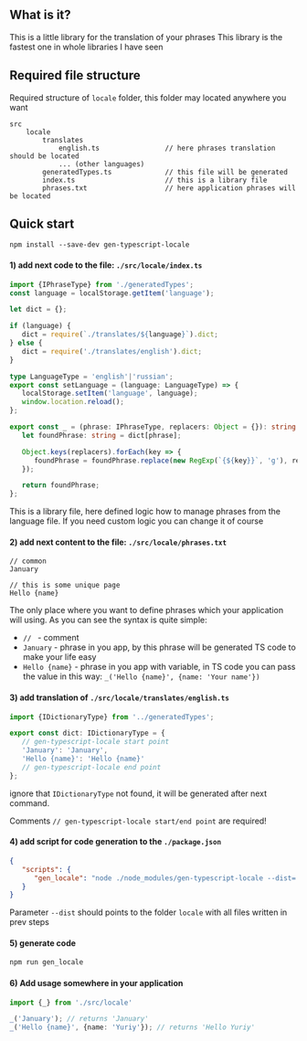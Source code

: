 ## What is it?
This is a little library for the translation of your phrases
This library is the fastest one in whole libraries I have seen

## Required file structure

Required structure of `locale` folder, this folder may located anywhere you want

    src
        locale
            translates
                english.ts                // here phrases translation should be located
                ... (other languages)
            generatedTypes.ts             // this file will be generated
            index.ts                      // this is a library file
            phrases.txt                   // here application phrases will be located

## Quick start
    npm install --save-dev gen-typescript-locale

#### 1) add next code to the file: `./src/locale/index.ts`
```typescript
import {IPhraseType} from './generatedTypes';
const language = localStorage.getItem('language');

let dict = {};

if (language) {
   dict = require(`./translates/${language}`).dict;
} else {
   dict = require('./translates/english').dict;
}

type LanguageType = 'english'|'russian';
export const setLanguage = (language: LanguageType) => {
   localStorage.setItem('language', language);
   window.location.reload();
};

export const _ = (phrase: IPhraseType, replacers: Object = {}): string => {
   let foundPhrase: string = dict[phrase];

   Object.keys(replacers).forEach(key => {
      foundPhrase = foundPhrase.replace(new RegExp(`{${key}}`, 'g'), replacers[key]);
   });

   return foundPhrase;
};
```
This is a library file, here defined logic how to manage phrases from the language file. 
If you need custom logic you can change it of course

#### 2) add next content to the file: `./src/locale/phrases.txt`
```
// common
January

// this is some unique page
Hello {name}
```
The only place where you want to define phrases which your application will using.
As you can see the syntax is quite simple:
* `// ` - comment
* `January` - phrase in you app, by this phrase will be generated TS code to make your life easy
* `Hello {name}` - phrase in you app with variable, 
                    in TS code you can pass the value in this way: `_('Hello {name}', {name: 'Your name'})`

#### 3) add translation of `./src/locale/translates/english.ts`
```typescript
import {IDictionaryType} from '../generatedTypes';

export const dict: IDictionaryType = {
   // gen-typescript-locale start point
   'January': 'January',
   'Hello {name}': 'Hello {name}'
   // gen-typescript-locale end point
};
```
ignore that `IDictionaryType` not found, it will be generated after next command.

Comments `// gen-typescript-locale start/end point` are required!

#### 4) add script for code generation to the `./package.json`
```json
{
   "scripts": {
      "gen_locale": "node ./node_modules/gen-typescript-locale --dist='./src/locale'"
   }
}
```
Parameter `--dist` should points to the folder `locale` with all files written in prev steps

#### 5) generate code
```bash
npm run gen_locale
```

#### 6) Add usage somewhere in your application
```typescript
import {_} from './src/locale'

_('January'); // returns 'January'
_('Hello {name}', {name: 'Yuriy'}); // returns 'Hello Yuriy'
```
